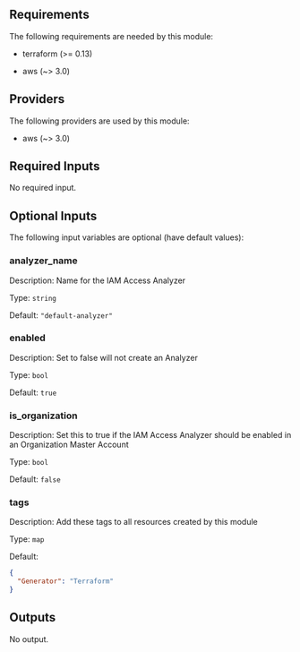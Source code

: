 ## Requirements

The following requirements are needed by this module:

- terraform (>= 0.13)

- aws (~> 3.0)

## Providers

The following providers are used by this module:

- aws (~> 3.0)

## Required Inputs

No required input.

## Optional Inputs

The following input variables are optional (have default values):

### analyzer\_name

Description: Name for the IAM Access Analyzer

Type: `string`

Default: `"default-analyzer"`

### enabled

Description: Set to false will not create an Analyzer

Type: `bool`

Default: `true`

### is\_organization

Description: Set this to true if the IAM Access Analyzer should be enabled in an Organization Master Account

Type: `bool`

Default: `false`

### tags

Description: Add these tags to all resources created by this module

Type: `map`

Default:

```json
{
  "Generator": "Terraform"
}
```

## Outputs

No output.
